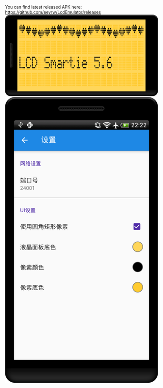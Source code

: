 You can find latest released APK here: https://github.com/eeyrw/LcdEmulator/releases
![emulator](Screenshot_20240119_222146.png)
![settings](Screenshot_20240119_222228.png)
